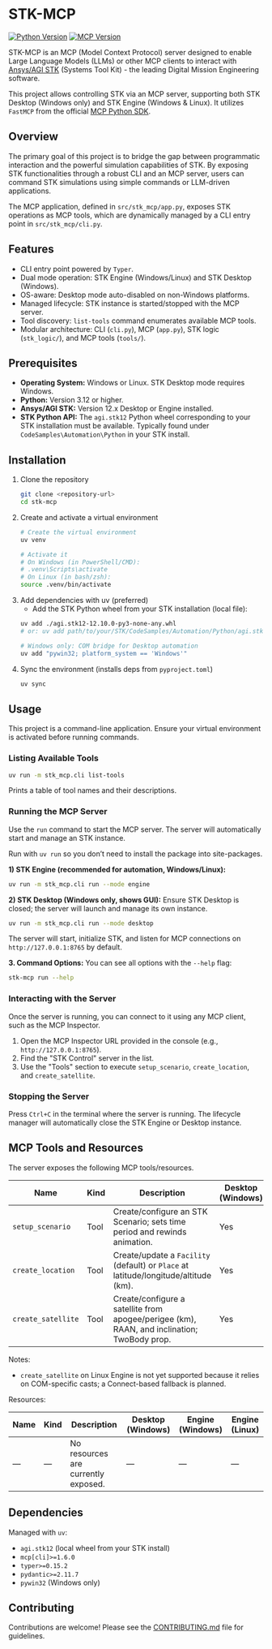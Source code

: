 # STK-MCP

[![Python Version](https://img.shields.io/badge/python-3.12%2B-blue.svg)](https://www.python.org/downloads/) [![MCP Version](https://img.shields.io/pypi/v/mcp.svg)](https://pypi.org/project/mcp/)

STK-MCP is an MCP (Model Context Protocol) server designed to enable Large Language Models (LLMs) or other MCP clients to interact with [Ansys/AGI STK](https://www.ansys.com/products/missions/ansys-stk) (Systems Tool Kit) - the leading Digital Mission Engineering software.


This project allows controlling STK via an MCP server, supporting both STK Desktop (Windows only) and STK Engine (Windows & Linux). It utilizes `FastMCP` from the official [MCP Python SDK](https://github.com/modelcontextprotocol/python-sdk).

## Overview

The primary goal of this project is to bridge the gap between programmatic interaction and the powerful simulation capabilities of STK. By exposing STK functionalities through a robust CLI and an MCP server, users can command STK simulations using simple commands or LLM-driven applications.

The MCP application, defined in `src/stk_mcp/app.py`, exposes STK operations as MCP tools, which are dynamically managed by a CLI entry point in `src/stk_mcp/cli.py`.

## Features

*   CLI entry point powered by `Typer`.
*   Dual mode operation: STK Engine (Windows/Linux) and STK Desktop (Windows).
*   OS-aware: Desktop mode auto-disabled on non-Windows platforms.
*   Managed lifecycle: STK instance is started/stopped with the MCP server.
*   Tool discovery: `list-tools` command enumerates available MCP tools.
*   Modular architecture: CLI (`cli.py`), MCP (`app.py`), STK logic (`stk_logic/`), and MCP tools (`tools/`).

## Prerequisites

*   **Operating System:** Windows or Linux. STK Desktop mode requires Windows.
*   **Python:** Version 3.12 or higher.
*   **Ansys/AGI STK:** Version 12.x Desktop or Engine installed.
*   **STK Python API:** The `agi.stk12` Python wheel corresponding to your STK installation must be available. Typically found under `CodeSamples\Automation\Python` in your STK install.

## Installation

1.  Clone the repository
    ```bash
    git clone <repository-url>
    cd stk-mcp
    ```
2.  Create and activate a virtual environment
    ```bash
    # Create the virtual environment
    uv venv

    # Activate it
    # On Windows (in PowerShell/CMD):
    # .venv\Scripts\activate
    # On Linux (in bash/zsh):
    source .venv/bin/activate
    ```
3.  Add dependencies with uv (preferred)
    - Add the STK Python wheel from your STK installation (local file):
    ```bash
    uv add ./agi.stk12-12.10.0-py3-none-any.whl
    # or: uv add path/to/your/STK/CodeSamples/Automation/Python/agi.stk12-*.whl
    
    # Windows only: COM bridge for Desktop automation
    uv add "pywin32; platform_system == 'Windows'"
    ```
4.  Sync the environment (installs deps from `pyproject.toml`)
    ```bash
    uv sync
    ```

## Usage

This project is a command-line application. Ensure your virtual environment is activated before running commands.

### Listing Available Tools

```bash
uv run -m stk_mcp.cli list-tools
```
Prints a table of tool names and their descriptions.

### Running the MCP Server

Use the `run` command to start the MCP server. The server will automatically start and manage an STK instance.

Run with `uv run` so you don’t need to install the package into site-packages.

**1) STK Engine (recommended for automation, Windows/Linux):**
```bash
uv run -m stk_mcp.cli run --mode engine
```

**2) STK Desktop (Windows only, shows GUI):**
Ensure STK Desktop is closed; the server will launch and manage its own instance.
```bash
uv run -m stk_mcp.cli run --mode desktop
```

The server will start, initialize STK, and listen for MCP connections on `http://127.0.0.1:8765` by default.

**3. Command Options:**
You can see all options with the `--help` flag:
```bash
stk-mcp run --help
```

### Interacting with the Server
Once the server is running, you can connect to it using any MCP client, such as the MCP Inspector.

1.  Open the MCP Inspector URL provided in the console (e.g., `http://127.0.0.1:8765`).
2.  Find the "STK Control" server in the list.
3.  Use the "Tools" section to execute `setup_scenario`, `create_location`, and `create_satellite`.

### Stopping the Server
Press `Ctrl+C` in the terminal where the server is running. The lifecycle manager will automatically close the STK Engine or Desktop instance.

## MCP Tools and Resources

The server exposes the following MCP tools/resources.

| Name             | Kind     | Description                                                                                   | Desktop (Windows) | Engine (Windows) | Engine (Linux) |
|------------------|----------|-----------------------------------------------------------------------------------------------|-------------------|------------------|----------------|
| `setup_scenario` | Tool     | Create/configure an STK Scenario; sets time period and rewinds animation.                    | Yes               | Yes              | Yes            |
| `create_location`| Tool     | Create/update a `Facility` (default) or `Place` at latitude/longitude/altitude (km).         | Yes               | Yes              | Yes            |
| `create_satellite`| Tool    | Create/configure a satellite from apogee/perigee (km), RAAN, and inclination; TwoBody prop.  | Yes               | Yes              | No             |

Notes:
- `create_satellite` on Linux Engine is not yet supported because it relies on COM-specific casts; a Connect-based fallback is planned.

Resources:

| Name | Kind | Description | Desktop (Windows) | Engine (Windows) | Engine (Linux) |
|------|------|-------------|-------------------|------------------|----------------|
| —    | —    | No resources are currently exposed. | — | — | — |

## Dependencies

Managed with `uv`:

*   `agi.stk12` (local wheel from your STK install)
*   `mcp[cli]>=1.6.0`
*   `typer>=0.15.2`
*   `pydantic>=2.11.7`
*   `pywin32` (Windows only)

## Contributing

Contributions are welcome! Please see the [CONTRIBUTING.md](CONTRIBUTING.md) file for guidelines.
